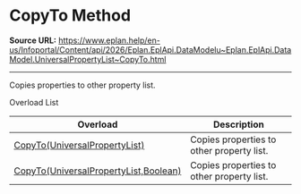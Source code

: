# CopyTo Method

**Source URL:** https://www.eplan.help/en-us/Infoportal/Content/api/2026/Eplan.EplApi.DataModelu~Eplan.EplApi.DataModel.UniversalPropertyList~CopyTo.html

---

Copies properties to other property list.

Overload List

| Overload | Description |
| --- | --- |
| [CopyTo(UniversalPropertyList)](Eplan.EplApi.DataModelu~Eplan.EplApi.DataModel.UniversalPropertyList~CopyTo(UniversalPropertyList).html) | Copies properties to other property list. |
| [CopyTo(UniversalPropertyList,Boolean)](Eplan.EplApi.DataModelu~Eplan.EplApi.DataModel.UniversalPropertyList~CopyTo(UniversalPropertyList,Boolean).html) | Copies properties to other property list. |
